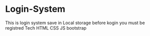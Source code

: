 # Login-System
This is login system save in Local storage before kogin you must be registred Tech HTML CSS JS bootstrap
